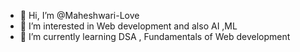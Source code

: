 - 👋 Hi, I’m @Maheshwari-Love
- 👀 I’m interested in Web development and also AI ,ML 
- 🌱 I’m currently learning DSA , Fundamentals of Web development 

<!---
Maheshwari-Love/Maheshwari-Love is a ✨ special ✨ repository because its `README.md` (this file) appears on your GitHub profile.
You can click the Preview link to take a look at your changes.
--->
